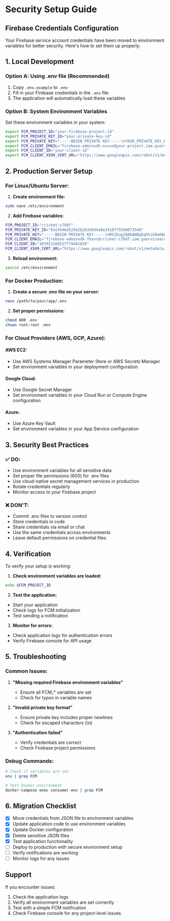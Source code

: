 # Security Setup Guide

## Firebase Credentials Configuration

Your Firebase service account credentials have been moved to environment variables for better security. Here's how to set them up properly:

## 1. Local Development

### Option A: Using .env file (Recommended)
1. Copy `.env.example` to `.env`
2. Fill in your Firebase credentials in the `.env` file
3. The application will automatically load these variables

### Option B: System Environment Variables
Set these environment variables in your system:

```bash
export FCM_PROJECT_ID="your-firebase-project-id"
export FCM_PRIVATE_KEY_ID="your-private-key-id"
export FCM_PRIVATE_KEY="-----BEGIN PRIVATE KEY-----\nYOUR_PRIVATE_KEY_HERE\n-----END PRIVATE KEY-----"
export FCM_CLIENT_EMAIL="firebase-adminsdk-xxxxx@your-project.iam.gserviceaccount.com"
export FCM_CLIENT_ID="your-client-id"
export FCM_CLIENT_X509_CERT_URL="https://www.googleapis.com/robot/v1/metadata/x509/firebase-adminsdk-xxxxx%40your-project.iam.gserviceaccount.com"
```

## 2. Production Server Setup

### For Linux/Ubuntu Server:

1. **Create environment file:**
```bash
sudo nano /etc/environment
```

2. **Add Firebase variables:**
```bash
FCM_PROJECT_ID="cricket-c7b8f"
FCM_PRIVATE_KEY_ID="61efb46d525b2b26358d4a9e2418ff55b0073340"
FCM_PRIVATE_KEY="-----BEGIN PRIVATE KEY-----\nMIIEugIBADANBgkqhkiG9w0BAQEFAASCBKQwggSgAgEAAoIBAQChQioJ6RhFbA6J\nsS+F+TAHsJkYPz7nKI0Wdmu5lTamXIBtMVv045pAOZIXiWRqUXD/rA8+DOHip851\n0pdZn3Jk7X5ndKR9vnwh41c+kfLnFXo+VlFZh1FrIvWbbz0UfOWU7LyY1oRCqdXO\nv2EJK8Cu5zjOjlTU5+dgw2/zMdbR+/yf6gBOlm9PmhxnnuFiLp3AyemQesQwjepj\n3j7/vQsgWgwt8gqlqGJTfCwUctTngvvpjSlQanqZjfErRkjPLmWOWRiELOVV+6SY\ns6wubSdks4nHBuF1pvoO5PIAnRf4X90JTK4LM3DfcdqMBLeJONtseNXFGXx+Yvlj\nvDW8zs9pAgMBAAECggEABAUkCsBoRErJh5gGnEUDDbefiW6bzdcOW8Uyy4FmlGBX\n+ODmVV7BmK19I9/fKsgolGcgr7/rqnyoDy3ja6H0j+mPx8DgdoLW+C1OHn3OKJtt\nECLGWM06M8m/H7ndM8Am8dh/alWZ6uOHzf8QlziJz186Sx2NpdhS+O/5jLGGyBAa\n+zHXyARir8MOQk6rcOuVyM7Go4aEfTEmJ1qE8Zyvh33Ir/n9S3to1EstttF0DfMO\ng+eVHw+ZY7hETzsqoHZfRPsEAhj++oApwhBAVj4ooCcUyLB4ed9oFoCYllyHFiQS\n0fjmkur0jGA/SxD3bApC4jc1G7KVSs3ria6eD6bFlQKBgQDVx9EP3xw+WKX4NhSz\nNaVNztpdkyJtU/LCCRSpYKdXDfdf2+OXlMo0Pp9lUzoFgieXlZ3oAVdT5CsYt2sP\ngPU0EvzQRm3++krdhICCGqNOMVHt7dRHNMP1na5nrhPgHK8/ULh+MP1Ol8jaJM3f\nlX5Y+rwu6ANHUOy6DeRAEeNHQwKBgQDBGvgJv0TefcdbKof+qssC+ueUZ1ZEyz0m\n9a395MadkyKvLbE9N02hu9x+PTs+POngJnqsel1yFs6cvQTE2V0+HlYEME0RftRe\nT9Wm2bRG9dEWgooijR6AxjhH/I7R97ZbZxTGbbL5XQCEiaUzvXAoDbEZm1tPQLOV\nu9sSLKd14wJ/FAqnjtVb0Hx/EsX/Ks3csW6zChLBJ363Q3mWdkqZZY/poRL8Qzmv\nuzYju1wSFHIfRBbCtv1pMnQxlh+b6dgtJLSi/uObbEwKuLmzUn8s0CfPhn7FZ+eK\nd3xQ3Wd0dY4637SxlyMAnF2edtT8d/mL3sui2MLni8gKaWbj/x2uMQKBgFuGQsWr\n6CJkDxcAo5BqtunkrdpC2Dqm8YcDrsHFqvWIhUnuKDFRgvQDLFCRCQFIsbjRxBb3\nsE6gzLCxTg9WzsDgc/hsRDrkmBdTU3pPeQig/cbjfEFADZMPYCGObMrL05yi0M/z\nsn5KPDKVYr2RLhVt1+DBJ5f6nKN9dCm7DGvtAoGAQBV4shfHkKen/9ePjQzfaBQK\nm8Na3CwxW6rtFkkvztKZQ/3e7KkeBikdxDOYnyOjyNPwqOFpit6G5C9bQT2DvCGZ\n/vClWoa7KCI0iGKubDaa4nlrCs2j1qiJSF6Qtgg9+ABmzAr9lv9XwO6tURYnah6o\nmYBwozip0iZzAzGDCRQ=\n-----END PRIVATE KEY-----"
FCM_CLIENT_EMAIL="firebase-adminsdk-fbsvc@cricket-c7b8f.iam.gserviceaccount.com"
FCM_CLIENT_ID="107021160527779461828"
FCM_CLIENT_X509_CERT_URL="https://www.googleapis.com/robot/v1/metadata/x509/firebase-adminsdk-fbsvc%40cricket-c7b8f.iam.gserviceaccount.com"
```

3. **Reload environment:**
```bash
source /etc/environment
```

### For Docker Production:

1. **Create a secure .env file on your server:**
```bash
nano /path/to/your/app/.env
```

2. **Set proper permissions:**
```bash
chmod 600 .env
chown root:root .env
```

### For Cloud Providers (AWS, GCP, Azure):

#### AWS EC2:
- Use AWS Systems Manager Parameter Store or AWS Secrets Manager
- Set environment variables in your deployment configuration

#### Google Cloud:
- Use Google Secret Manager
- Set environment variables in your Cloud Run or Compute Engine configuration

#### Azure:
- Use Azure Key Vault
- Set environment variables in your App Service configuration

## 3. Security Best Practices

### ✅ DO:
- Use environment variables for all sensitive data
- Set proper file permissions (600) for .env files
- Use cloud-native secret management services in production
- Rotate credentials regularly
- Monitor access to your Firebase project

### ❌ DON'T:
- Commit .env files to version control
- Store credentials in code
- Share credentials via email or chat
- Use the same credentials across environments
- Leave default permissions on credential files

## 4. Verification

To verify your setup is working:

1. **Check environment variables are loaded:**
```bash
echo $FCM_PROJECT_ID
```

2. **Test the application:**
- Start your application
- Check logs for FCM initialization
- Test sending a notification

3. **Monitor for errors:**
- Check application logs for authentication errors
- Verify Firebase console for API usage

## 5. Troubleshooting

### Common Issues:

1. **"Missing required Firebase environment variables"**
   - Ensure all FCM_* variables are set
   - Check for typos in variable names

2. **"Invalid private key format"**
   - Ensure private key includes proper newlines
   - Check for escaped characters (\n)

3. **"Authentication failed"**
   - Verify credentials are correct
   - Check Firebase project permissions

### Debug Commands:
```bash
# Check if variables are set
env | grep FCM

# Test Docker environment
docker-compose exec consumer env | grep FCM
```

## 6. Migration Checklist

- [x] Move credentials from JSON file to environment variables
- [x] Update application code to use environment variables
- [x] Update Docker configuration
- [x] Delete sensitive JSON files
- [x] Test application functionality
- [ ] Deploy to production with secure environment setup
- [ ] Verify notifications are working
- [ ] Monitor logs for any issues

## Support

If you encounter issues:
1. Check the application logs
2. Verify all environment variables are set correctly
3. Test with a simple FCM notification
4. Check Firebase console for any project-level issues